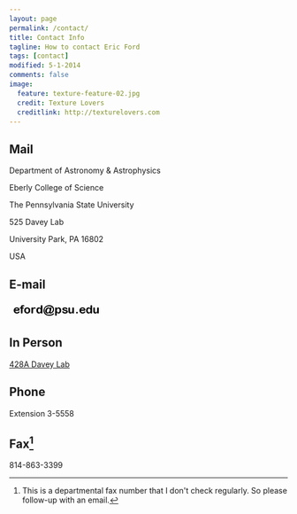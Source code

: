 ```yaml
---
layout: page
permalink: /contact/
title: Contact Info
tagline: How to contact Eric Ford
tags: [contact]
modified: 5-1-2014
comments: false
image:
  feature: texture-feature-02.jpg
  credit: Texture Lovers
  creditlink: http://texturelovers.com
---
```


## Mail

 
Department of Astronomy & Astrophysics  

Eberly College of Science  

The Pennsylvania State University  

525 Davey Lab  

University Park, PA 16802  

USA  

## E-mail
<img src="/images/eford_psu_edu.png"  alt=" email address " /> 

## In Person
[428A Davey Lab](http://www.google.com/maps/place/Physical+Science+Library/@40.798193,-77.862918,17z/data=!3m1!4b1!4m2!3m1!1s0x0:0x8b04b39634dcf263 " Google Map to Davey Lab ")

## Phone
Extension 3-5558

## Fax[^1]
814-863-3399

[^1]:  This is a departmental fax number that I don't check regularly.  So please follow-up with an email. 
